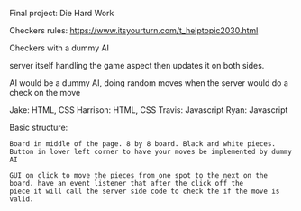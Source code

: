 Final project: Die Hard Work

Checkers rules: https://www.itsyourturn.com/t_helptopic2030.html

Checkers with a dummy AI

server itself handling the game aspect then updates it on both sides.


AI would be a dummy AI, doing random moves when the server would do a check on the move


Jake: HTML, CSS
Harrison: HTML, CSS
Travis: Javascript
Ryan: Javascript



Basic structure:

	Board in middle of the page. 8 by 8 board. Black and white pieces. 
	Button in lower left corner to have your moves be implemented by dummy AI

	GUI on click to move the pieces from one spot to the next on the board. have an event listener that after the click off the 
	piece it will call the server side code to check the if the move is valid.

